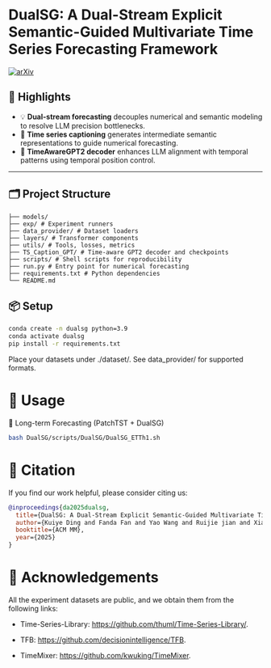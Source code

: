 # DualSG: A Dual-Stream Explicit Semantic-Guided Multivariate Time Series Forecasting Framework

[![arXiv](https://img.shields.io/badge/arXiv-2507.21830-8bc34a.svg)](https://arxiv.org/abs/2507.21830)

## 🚀 Highlights

- 💡 **Dual-stream forecasting** decouples numerical and semantic modeling to resolve LLM precision bottlenecks.
- 🔁 **Time series captioning** generates intermediate semantic representations to guide numerical forecasting.
- 🤖 **TimeAwareGPT2 decoder** enhances LLM alignment with temporal patterns using temporal position control.

---

## 🗂️ Project Structure
```
├── models/ 
├── exp/ # Experiment runners
├── data_provider/ # Dataset loaders
├── layers/ # Transformer components
├── utils/ # Tools, losses, metrics
├── TS_Caption_GPT/ # Time-aware GPT2 decoder and checkpoints
├── scripts/ # Shell scripts for reproducibility
├── run.py # Entry point for numerical forecasting
├── requirements.txt # Python dependencies
└── README.md
```

## 📦 Setup

```bash
conda create -n dualsg python=3.9
conda activate dualsg
pip install -r requirements.txt
```
Place your datasets under ./dataset/. See data_provider/ for supported formats.

# 🧪 Usage
🔢 Long-term Forecasting (PatchTST + DualSG)
```bash
bash DualSG/scripts/DualSG/DualSG_ETTh1.sh
```



# 📎 Citation
If you find our work helpful, please consider citing us:

```bibtex
@inproceedings{da2025dualsg,
  title={DualSG: A Dual-Stream Explicit Semantic-Guided Multivariate Time Series Forecasting Framework},
  author={Kuiye Ding and Fanda Fan and Yao Wang and Ruijie jian and Xiaorui Wang and Luqi Gong and Yishan Jiang and Chunjie Luo an Jianfeng Zhan},
  booktitle={ACM MM},
  year={2025}
}
```
# 🙌 Acknowledgements

All the experiment datasets are public, and we obtain them from the following links:

- Time-Series-Library: https://github.com/thuml/Time-Series-Library/.

- TFB: https://github.com/decisionintelligence/TFB.

- TimeMixer: https://github.com/kwuking/TimeMixer.
